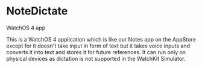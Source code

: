 # NoteDictate
WatchOS 4 app

This is a WatchOS 4 application which is like our Notes app on the AppStore except for it doesn't take input in form of text but it takes voice inputs and converts
it into text and stores it for future references. It can run only on physical devices as dictation is not supported in the WatchKit Simulator.
